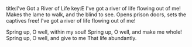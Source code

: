 title:I've Got a River of Life
key:E
I've got a river of life flowing out of me! 
Makes the lame to walk, and the blind to see. 
Opens prison doors, sets the captives free! 
I've got a river of life flowing out of me! 

Spring up, O well, within my soul!
Spring up, O well, and make me whole!
Spring up, O well, and give to me
That life abundantly.

